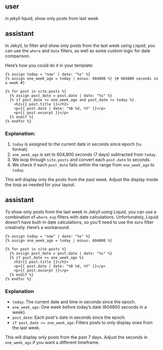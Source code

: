 ## user
in jekyll liquid, show only posts from last week
## assistant

In Jekyll, to filter and show only posts from the last week using Liquid, you can use the `where` and `date` filters, as well as some custom logic for date comparison.

Here’s how you could do it in your template:

```liquid
{% assign today = "now" | date: "%s" %}
{% assign one_week_ago = today | minus: 604800 %} {# 604800 seconds in a week #}

{% for post in site.posts %}
  {% assign post_date = post.date | date: "%s" %}
  {% if post_date >= one_week_ago and post_date <= today %}
    <h2>{{ post.title }}</h2>
    <p>{{ post.date | date: "%B %d, %Y" }}</p>
    <p>{{ post.excerpt }}</p>
  {% endif %}
{% endfor %}
```

### Explanation:

1. `today` is assigned to the current date in seconds since epoch (`%s` format).
2. `one_week_ago` is set to 604,800 seconds (7 days) subtracted from `today`.
3. We loop through `site.posts` and convert each `post.date` to seconds.
4. We check if each `post_date` falls within the range from `one_week_ago` to `today`.

This will display only the posts from the past week. Adjust the display inside the loop as needed for your layout.
## assistant

To show only posts from the last week in Jekyll using Liquid, you can use a combination of `where_exp` filters with date calculations. Unfortunately, Liquid doesn’t have built-in date calculations, so you’ll need to use the `date` filter creatively. Here’s a workaround:

```liquid
{% assign today = "now" | date: "%s" %}
{% assign one_week_ago = today | minus: 604800 %}

{% for post in site.posts %}
  {% assign post_date = post.date | date: "%s" %}
  {% if post_date >= one_week_ago %}
    <h2>{{ post.title }}</h2>
    <p>{{ post.date | date: "%B %d, %Y" }}</p>
    <p>{{ post.excerpt }}</p>
  {% endif %}
{% endfor %}
```

### Explanation
- `today`: The current date and time in seconds since the epoch.
- `one_week_ago`: One week before today’s date (604800 seconds in a week).
- `post_date`: Each post's date in seconds since the epoch.
- `if post_date >= one_week_ago`: Filters posts to only display ones from the last week. 

This will display only posts from the past 7 days. Adjust the seconds in `one_week_ago` if you want a different timeframe.